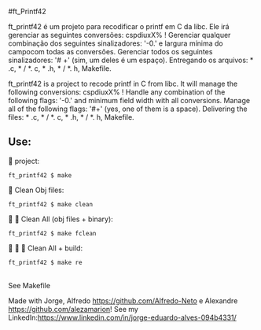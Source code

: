 #ft_Printf42

ft_printf42 é um projeto para recodificar o printf em C da libc. Ele irá gerenciar as seguintes conversões: cspdiuxX% !
Gerenciar qualquer combinação dos seguintes sinalizadores: '-0.' e largura mínima do campocom todas as conversões.
Gerenciar todos os seguintes sinalizadores: '# +' (sim, um deles é um espaço).
Entregando os arquivos: * .c, * / *. c, * .h, * / *. h, Makefile.

ft_printf42 is a project to recode printf in C from libc.  It will manage the following conversions: cspdiuxX% !  Handle any combination of the following flags: '-0.'  and minimum field width with all conversions.  Manage all of the following flags: '#+' (yes, one of them is a space).  Delivering the files: * .c, * / *.  c, * .h, * / *.  h, Makefile. <br/>

## Use:

🚧 project:
```
ft_printf42 $ make
```
:shower: Clean Obj files:<br/>
```
ft_printf42 $ make clean
```
:shower: :shower: Clean All (obj files + binary):<br/>
```
ft_printf42 $ make fclean
```
:shower: :shower: 🚧 Clean All + build:<br/>
```
ft_printf42 $ make re
```
<br/>See Makefile<br/>

Made with Jorge, Alfredo https://github.com/Alfredo-Neto e Alexandre https://github.com/alezamarion!
See my LinkedIn:https://www.linkedin.com/in/jorge-eduardo-alves-094b4331/
